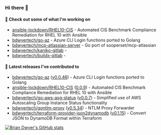 ### Hi there 👋



#### 🔭 Check out some of what I'm working on

- [ansible-lockdown/RHEL10-CIS](https://github.com/ansible-lockdown/RHEL10-CIS) - Automated CIS Benchmark Compliance Remediation for RHEL 10 with Ansible
- [bdwyertech/go-az](https://github.com/bdwyertech/go-az) - Azure CLI Login functions ported to Golang
- [bdwyertech/mcp-atlassian-server](https://github.com/bdwyertech/mcp-atlassian-server) - Go port of sooperset/mcp-atlassian
- [bdwyertech/kaniko-gitlab](https://github.com/bdwyertech/kaniko-gitlab) - 
- [bdwyertech/buildx-gitlab](https://github.com/bdwyertech/buildx-gitlab) - 

####  🔭  Latest releases I've contributed to

- [bdwyertech/go-az](https://github.com/bdwyertech/go-az) ([v0.0.46](https://github.com/bdwyertech/go-az/releases/tag/v0.0.46)) - Azure CLI Login functions ported to Golang
- [ansible-lockdown/RHEL10-CIS](https://github.com/ansible-lockdown/RHEL10-CIS) ([0.0.9](https://github.com/ansible-lockdown/RHEL10-CIS/releases/tag/0.0.9)) - Automated CIS Benchmark Compliance Remediation for RHEL 10 with Ansible
- [bdwyertech/go-aws-asg-status](https://github.com/bdwyertech/go-aws-asg-status) ([v0.0.7](https://github.com/bdwyertech/go-aws-asg-status/releases/tag/v0.0.7)) - Simplified use of AWS Autoscaling Group Instance Status functionality
- [bdwyertech/gontlm-proxy](https://github.com/bdwyertech/gontlm-proxy) ([v0.5.34](https://github.com/bdwyertech/gontlm-proxy/releases/tag/v0.5.34)) - NTLM Proxy Forwarder
- [bdwyertech/terraform-provider-json2dynamodb](https://github.com/bdwyertech/terraform-provider-json2dynamodb) ([v0.1.15](https://github.com/bdwyertech/terraform-provider-json2dynamodb/releases/tag/v0.1.15)) - Convert JSON to DynamoDB Format within Terraform

[![Brian Dwyer's GitHub stats](https://github-readme-stats.vercel.app/api?username=bdwyertech&show_icons=true&theme=gruvbox)](https://bdwyertech.net)